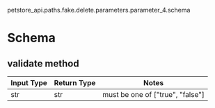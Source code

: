 petstore_api.paths.fake.delete.parameters.parameter_4.schema
# Schema

## validate method
Input Type | Return Type | Notes
------------ | ------------- | -------------
str | str | must be one of ["true", "false"]
